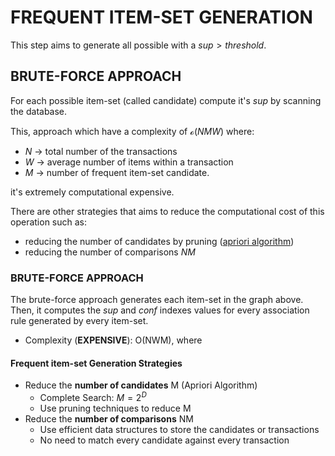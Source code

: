 # FREQUENT ITEM-SET GENERATION

This step  aims to generate all possible  with a $sup \gt threshold$.

## BRUTE-FORCE APPROACH

For each possible item-set (called candidate) compute it's $sup$ by scanning the database.

This, approach which have a complexity of $\mathcal{o}(NMW)$ where:

- $N$ -> total number of the transactions
- $W$ -> average number of items within a transaction
- $M$ -> number of frequent item-set candidate.

it's extremely computational expensive. 

There are other strategies that aims to reduce the computational cost of this operation such as:

- reducing the number  of candidates by pruning ([apriori algorithm](APRIORI%20ALGORITHM.md))
- reducing the number of comparisons $NM$

### BRUTE-FORCE APPROACH

The brute-force approach generates each item-set in the graph above. Then, it computes the *sup* and *conf* indexes values for every association rule generated by every item-set.
 - Complexity (**EXPENSIVE**): O(NWM), where
	 
#### Frequent item-set Generation Strategies
- Reduce the **number of candidates** M (Apriori Algorithm)
	- Complete Search: $M=2^D$
	- Use pruning techniques to reduce M
- Reduce the **number of comparisons** NM
	- Use efficient data structures to store the candidates or transactions
	- No need to match every candidate against every transaction